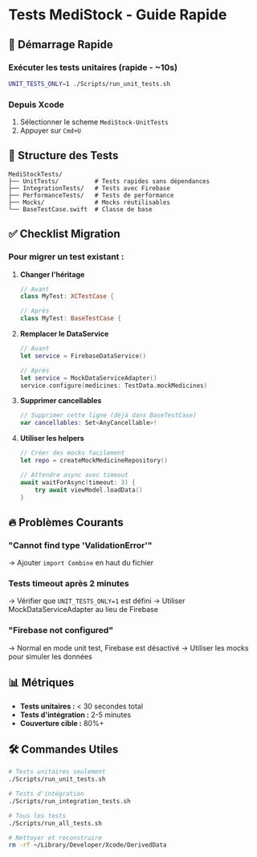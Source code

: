 # Tests MediStock - Guide Rapide

## 🚀 Démarrage Rapide

### Exécuter les tests unitaires (rapide - ~10s)
```bash
UNIT_TESTS_ONLY=1 ./Scripts/run_unit_tests.sh
```

### Depuis Xcode
1. Sélectionner le scheme `MediStock-UnitTests`
2. Appuyer sur `Cmd+U`

## 📁 Structure des Tests

```
MediStockTests/
├── UnitTests/          # Tests rapides sans dépendances
├── IntegrationTests/   # Tests avec Firebase
├── PerformanceTests/   # Tests de performance
├── Mocks/              # Mocks réutilisables
└── BaseTestCase.swift  # Classe de base
```

## ✅ Checklist Migration

### Pour migrer un test existant :

1. **Changer l'héritage**
   ```swift
   // Avant
   class MyTest: XCTestCase {
   
   // Après
   class MyTest: BaseTestCase {
   ```

2. **Remplacer le DataService**
   ```swift
   // Avant
   let service = FirebaseDataService()
   
   // Après
   let service = MockDataServiceAdapter()
   service.configure(medicines: TestData.mockMedicines)
   ```

3. **Supprimer cancellables**
   ```swift
   // Supprimer cette ligne (déjà dans BaseTestCase)
   var cancellables: Set<AnyCancellable>!
   ```

4. **Utiliser les helpers**
   ```swift
   // Créer des mocks facilement
   let repo = createMockMedicineRepository()
   
   // Attendre async avec timeout
   await waitForAsync(timeout: 3) {
       try await viewModel.loadData()
   }
   ```

## 🔥 Problèmes Courants

### "Cannot find type 'ValidationError'"
→ Ajouter `import Combine` en haut du fichier

### Tests timeout après 2 minutes
→ Vérifier que `UNIT_TESTS_ONLY=1` est défini
→ Utiliser MockDataServiceAdapter au lieu de Firebase

### "Firebase not configured"
→ Normal en mode unit test, Firebase est désactivé
→ Utiliser les mocks pour simuler les données

## 📊 Métriques

- **Tests unitaires :** < 30 secondes total
- **Tests d'intégration :** 2-5 minutes
- **Couverture cible :** 80%+

## 🛠️ Commandes Utiles

```bash
# Tests unitaires seulement
./Scripts/run_unit_tests.sh

# Tests d'intégration
./Scripts/run_integration_tests.sh

# Tous les tests
./Scripts/run_all_tests.sh

# Nettoyer et reconstruire
rm -rf ~/Library/Developer/Xcode/DerivedData
```